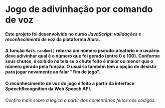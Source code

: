 # Jogo de adivinhação por comando de voz
#### Este projeto foi desenvolvido no curso *JavaScript: validações e reconhecimento de voz* da plataforma Alura.
#### A função `Math.random()` retorna um número pseudo-aleatório e o usuário deve adivinhar qual é o número que foi gerado (entre 0 e 100). Conforme seus chutes, é exibido na tela se o chute feito é maior ou menor que o número gerado pela função. O usuário também tem a opção de desistir para jogar novamente ao falar "Fim de jogo".
#### O reconhecimento de voz do jogo é feito a partir da interface SpeechRecognition da Web Speech API.

###### Confira mais sobre a lógica a partir dos comentários feitos nos códigos.
